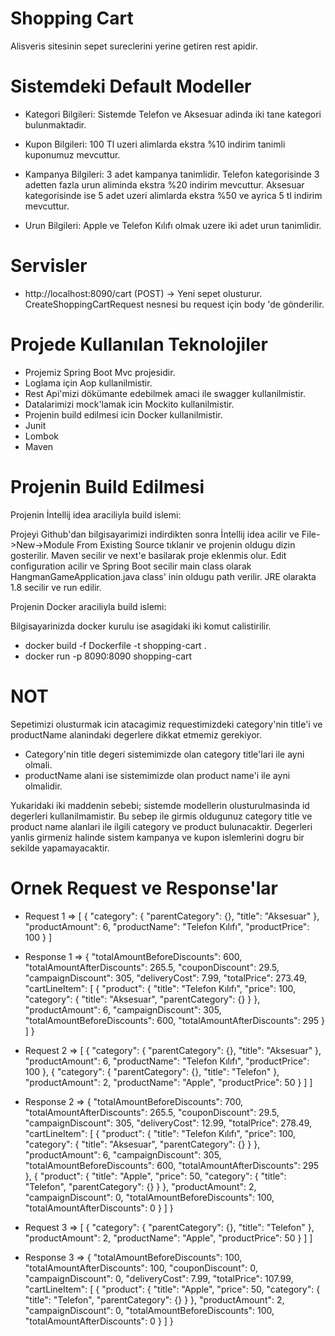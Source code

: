 # Shopping Cart

Alisveris sitesinin sepet sureclerini yerine getiren rest apidir.

# Sistemdeki Default Modeller

- Kategori Bilgileri: Sistemde Telefon ve Aksesuar adinda iki tane kategori bulunmaktadir.

- Kupon Bilgileri: 100 Tl uzeri alimlarda ekstra %10 indirim tanimli kuponumuz mevcuttur.

- Kampanya Bilgileri: 3 adet kampanya tanimlidir. Telefon kategorisinde 3 adetten fazla urun aliminda ekstra %20 indirim mevcuttur. Aksesuar kategorisinde ise 5 adet uzeri alimlarda ekstra %50 ve ayrica 5 tl indirim mevcuttur.

- Urun Bilgileri: Apple ve Telefon Kılıfı olmak uzere iki adet urun tanimlidir.


# Servisler

* http://localhost:8090/cart (POST) -> Yeni sepet olusturur. CreateShoppingCartRequest nesnesi bu request için body 'de gönderilir.

# Projede Kullanılan Teknolojiler 

- Projemiz Spring Boot Mvc projesidir.
- Loglama için Aop kullanilmistir.
- Rest Api'mizi dökümante edebilmek amaci ile swagger kullanilmistir.
- Datalarimizi mock'lamak icin Mockito kullanilmistir.
- Projenin build edilmesi icin Docker kullanilmistir.
- Junit
- Lombok
- Maven

# Projenin Build Edilmesi

Projenin İntellij idea araciliyla build islemi:

  Projeyi Github'dan bilgisayarimizi indirdikten sonra İntellij idea acilir ve File->New->Module From Existing Source tıklanir ve projenin   oldugu dizin gosterilir. Maven secilir ve next'e basilarak proje eklenmis olur. Edit configuration acilir ve Spring Boot secilir main     class olarak HangmanGameApplication.java class' inin oldugu path verilir. JRE olarakta 1.8 secilir ve run edilir.
  
Projenin Docker araciliyla build islemi:  

  Bilgisayarinizda docker kurulu ise asagidaki iki komut calistirilir.
  - docker build -f Dockerfile -t shopping-cart .
  - docker run -p 8090:8090 shopping-cart
  
#  NOT
   Sepetimizi olusturmak icin atacagimiz requestimizdeki category'nin title'i ve productName alanindaki degerlere dikkat etmemiz gerekiyor. 
   - Category'nin title degeri sistemimizde olan category title'lari ile ayni olmali.
   - productName alani ise sistemimizde olan product name'i ile ayni olmalidir.
   
   Yukaridaki iki maddenin sebebi; sistemde modellerin olusturulmasinda id degerleri kullanilmamistir. Bu sebep ile girmis oldugunuz category title ve product name alanlari ile ilgili category ve product bulunacaktir.
   Degerleri yanlis girmeniz halinde sistem kampanya ve kupon islemlerini dogru bir sekilde yapamayacaktir.

#  Ornek Request ve Response'lar

- Request 1 =>
 [
    {
      "category": {
        "parentCategory": {},
        "title": "Aksesuar"
      },
      "productAmount": 6,
      "productName": "Telefon Kılıfı",
      "productPrice": 100
    }
  ]

- Response 1 => 
{
    "totalAmountBeforeDiscounts": 600,
    "totalAmountAfterDiscounts": 265.5,
    "couponDiscount": 29.5,
    "campaignDiscount": 305,
    "deliveryCost": 7.99,
    "totalPrice": 273.49,
    "cartLineItem": [
      {
        "product": {
          "title": "Telefon Kılıfı",
          "price": 100,
          "category": {
            "title": "Aksesuar",
            "parentCategory": {}
          }
        },
        "productAmount": 6,
        "campaignDiscount": 305,
        "totalAmountBeforeDiscounts": 600,
        "totalAmountAfterDiscounts": 295
      }
    ]
  }

- Request 2 =>
[
  {
    "category": {
      "parentCategory": {},
      "title": "Aksesuar"
    },
    "productAmount": 6,
    "productName": "Telefon Kılıfı",
    "productPrice": 100
  },
  {
    "category": {
      "parentCategory": {},
      "title": "Telefon"
    },
    "productAmount": 2,
    "productName": "Apple",
    "productPrice": 50
  }
]
]

- Response 2 => 
{
  "totalAmountBeforeDiscounts": 700,
  "totalAmountAfterDiscounts": 265.5,
  "couponDiscount": 29.5,
  "campaignDiscount": 305,
  "deliveryCost": 12.99,
  "totalPrice": 278.49,
  "cartLineItem": [
    {
      "product": {
        "title": "Telefon Kılıfı",
        "price": 100,
        "category": {
          "title": "Aksesuar",
          "parentCategory": {}
        }
      },
      "productAmount": 6,
      "campaignDiscount": 305,
      "totalAmountBeforeDiscounts": 600,
      "totalAmountAfterDiscounts": 295
    },
    {
      "product": {
        "title": "Apple",
        "price": 50,
        "category": {
          "title": "Telefon",
          "parentCategory": {}
        }
      },
      "productAmount": 2,
      "campaignDiscount": 0,
      "totalAmountBeforeDiscounts": 100,
      "totalAmountAfterDiscounts": 0
    }
  ]
}

- Request 3 =>
[
  {
    "category": {
      "parentCategory": {},
      "title": "Telefon"
    },
    "productAmount": 2,
    "productName": "Apple",
    "productPrice": 50
  }
]
]
 
- Response 3 =>
 {
   "totalAmountBeforeDiscounts": 100,
   "totalAmountAfterDiscounts": 100,
   "couponDiscount": 0,
   "campaignDiscount": 0,
   "deliveryCost": 7.99,
   "totalPrice": 107.99,
   "cartLineItem": [
     {
       "product": {
         "title": "Apple",
         "price": 50,
         "category": {
           "title": "Telefon",
           "parentCategory": {}
         }
       },
       "productAmount": 2,
       "campaignDiscount": 0,
       "totalAmountBeforeDiscounts": 100,
       "totalAmountAfterDiscounts": 0
     }
   ]
 }

